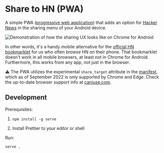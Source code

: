 # Share to HN (PWA)

A simple PWA ([progressive web application](https://developer.mozilla.org/en-US/docs/Web/Progressive_web_apps)) that adds an option for [Hacker News](https://news.ycombinator.com/) in the sharing menu of your Android device.

![Demonstration of how the sharing UX looks like on Chrome for Android](https://user-images.githubusercontent.com/3490745/189866298-62ebab14-06b4-4a72-b649-ebc42398a1f2.png)

In other words, it's a handy mobile alternative for the [official HN bookmarklet](https://news.ycombinator.com/bookmarklet.html) for us who often browse HN on their phone. That bookmarklet doesn't work in all mobile browsers, at least not in Chrome for Android. Furthermore, this works from any app, not just in the browser.

⚠️ The PWA utilizes the experimental `share_target` attribute in the [manifest](https://developer.mozilla.org/en-US/docs/Web/Manifest), which as of September 2022 is only supported by Chrome and Edge. Check the up-to-date browser support info at [caniuse.com](https://caniuse.com/mdn-html_manifest_share_target).

## Development

Prerequisites:

1. ```
   npm install -g serve
   ```
2. Install Prettier to your editor or shell

Run:

```
serve .
```
